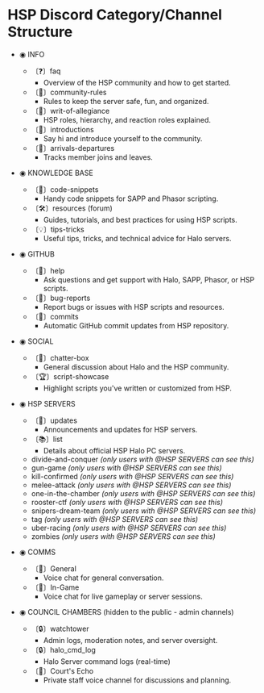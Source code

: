 # HSP Discord Category/Channel Structure

* ◉ INFO
    * 〔❓〕faq
        * Overview of the HSP community and how to get started.
    * 〔📕〕community-rules
        * Rules to keep the server safe, fun, and organized.
    * 〔📜〕writ-of-allegiance
        * HSP roles, hierarchy, and reaction roles explained.
    * 〔👋〕introductions
        * Say hi and introduce yourself to the community.
    * 〔🚪〕arrivals-departures
        * Tracks member joins and leaves.

* ◉ KNOWLEDGE BASE
    * 〔👾〕code-snippets
        * Handy code snippets for SAPP and Phasor scripting.
    * 〔🛠️〕resources (forum)
        * Guides, tutorials, and best practices for using HSP scripts.
    * 〔💡〕tips-tricks
        * Useful tips, tricks, and technical advice for Halo servers.

* ◉ GITHUB
    * 〔🙋〕help
        * Ask questions and get support with Halo, SAPP, Phasor, or HSP scripts.
    * 〔🐛〕bug-reports
        * Report bugs or issues with HSP scripts and resources.
    * 〔🔔〕commits
        * Automatic GitHub commit updates from HSP repository.

* ◉ SOCIAL
    * 〔💬〕chatter-box
        * General discussion about Halo and the HSP community.
    * 〔🏆〕script-showcase
        * Highlight scripts you've written or customized from HSP.

* ◉ HSP SERVERS
    * 〔🔔〕updates
        * Announcements and updates for HSP servers.
    * 〔📚〕list
        * Details about official HSP Halo PC servers.
    *  divide-and-conquer _(only users with @HSP SERVERS can see this)_
    *  gun-game _(only users with @HSP SERVERS can see this)_
    *  kill-confirmed _(only users with @HSP SERVERS can see this)_
    *  melee-attack _(only users with @HSP SERVERS can see this)_
    *  one-in-the-chamber _(only users with @HSP SERVERS can see this)_
    *  rooster-ctf _(only users with @HSP SERVERS can see this)_
    *  snipers-dream-team _(only users with @HSP SERVERS can see this)_
    *  tag _(only users with @HSP SERVERS can see this)_
    * uber-racing _(only users with @HSP SERVERS can see this)_
    * zombies _(only users with @HSP SERVERS can see this)_

* ◉ COMMS
    * 〔🎤〕General
        * Voice chat for general conversation.
    * 〔🎤〕In-Game
        * Voice chat for live gameplay or server sessions.

* ◉ COUNCIL CHAMBERS (hidden to the public - admin channels)
    * 〔🔒〕watchtower
        * Admin logs, moderation notes, and server oversight.
    * 〔🔒〕halo_cmd_log
        * Halo Server command logs (real-time)
    * 〔🎤〕Court's Echo
        * Private staff voice channel for discussions and planning.
